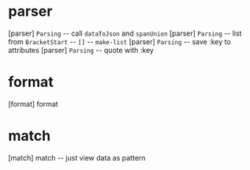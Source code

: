 # parser

[parser] `Parsing` -- call `dataToJson` and `spanUnion`
[parser] `Parsing` -- list from `BracketStart` -- `[]` -- `make-list`
[parser] `Parsing` -- save :key to attributes
[parser] `Parsing` -- quote with :key

# format

[format] format

# match

[match] match -- just view data as pattern
